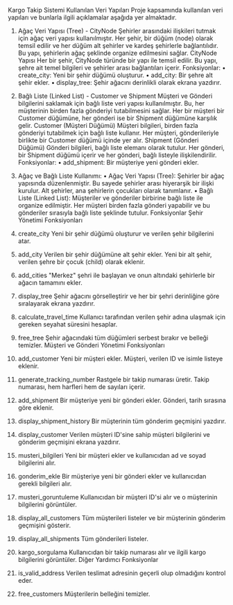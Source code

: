 Kargo Takip Sistemi
Kullanılan Veri Yapıları
Proje kapsamında kullanılan veri yapıları ve bunlarla ilgili açıklamalar aşağıda yer almaktadır.
1. Ağaç Veri Yapısı (Tree) - CityNode
Şehirler arasındaki ilişkileri tutmak için ağaç veri yapısı kullanılmıştır. Her şehir, bir düğüm (node) olarak temsil edilir ve her düğüm alt şehirler ve kardeş şehirlerle bağlantılıdır. Bu yapı, şehirlerin ağaç şeklinde organize edilmesini sağlar.
CityNode Yapısı
Her bir şehir, CityNode türünde bir yapı ile temsil edilir. Bu yapı, şehre ait temel bilgileri ve şehirler arası bağlantıları içerir.
Fonksiyonlar:
•	create_city: Yeni bir şehir düğümü oluşturur.
•	add_city: Bir şehre alt şehir ekler.
•	display_tree: Şehir ağacını derinlikli olarak ekrana yazdırır.
2. Bağlı Liste (Linked List) - Customer ve Shipment
Müşteri ve Gönderi bilgilerini saklamak için bağlı liste veri yapısı kullanılmıştır. Bu, her müşterinin birden fazla gönderiyi tutabilmesini sağlar. Her bir müşteri bir Customer düğümüne, her gönderi ise bir Shipment düğümüne karşılık gelir.
Customer (Müşteri Düğümü)
Müşteri bilgileri, birden fazla gönderiyi tutabilmek için bağlı liste kullanır. Her müşteri, gönderileriyle birlikte bir Customer düğümü içinde yer alır.
Shipment (Gönderi Düğümü)
Gönderi bilgileri, bağlı liste elemanı olarak tutulur. Her gönderi, bir Shipment düğümü içerir ve her gönderi, bağlı listeyle ilişkilendirilir.
Fonksiyonlar:
•	add_shipment: Bir müşteriye yeni gönderi ekler.
3. Ağaç ve Bağlı Liste Kullanımı:
•	Ağaç Veri Yapısı (Tree): Şehirler bir ağaç yapısında düzenlenmiştir. Bu sayede şehirler arası hiyerarşik bir ilişki kurulur. Alt şehirler, ana şehirlerin çocukları olarak tanımlanır.
•	Bağlı Liste (Linked List): Müşteriler ve gönderiler birbirine bağlı liste ile organize edilmiştir. Her müşteri birden fazla gönderi yapabilir ve bu gönderiler sırasıyla bağlı liste şeklinde tutulur.
Fonksiyonlar
Şehir Yönetimi Fonksiyonları
1.	create_city
Yeni bir şehir düğümü oluşturur ve verilen şehir bilgilerini atar.
2.	add_city
Verilen bir şehir düğümüne alt şehir ekler. Yeni bir alt şehir, verilen şehre bir çocuk (child) olarak eklenir.
3.	add_cities
"Merkez" şehri ile başlayan ve onun altındaki şehirlerle bir ağacın tamamını ekler.
4.	display_tree
Şehir ağacını görselleştirir ve her bir şehri derinliğine göre sıralayarak ekrana yazdırır.
5.	calculate_travel_time
Kullanıcı tarafından verilen şehir adına ulaşmak için gereken seyahat süresini hesaplar.
6.	free_tree
Şehir ağacındaki tüm düğümleri serbest bırakır ve belleği temizler.
Müşteri ve Gönderi Yönetimi Fonksiyonları
1.	add_customer
Yeni bir müşteri ekler. Müşteri, verilen ID ve isimle listeye eklenir.
2.	generate_tracking_number
Rastgele bir takip numarası üretir. Takip numarası, hem harfleri hem de sayıları içerir.
3.	add_shipment
Bir müşteriye yeni bir gönderi ekler. Gönderi, tarih sırasına göre eklenir.
4.	display_shipment_history
Bir müşterinin tüm gönderim geçmişini yazdırır.
5.	display_customer
Verilen müşteri ID'sine sahip müşteri bilgilerini ve gönderim geçmişini ekrana yazdırır.

6.	musteri_bilgileri
Yeni bir müşteri ekler ve kullanıcıdan ad ve soyad bilgilerini alır.
7.	gonderim_ekle
Bir müşteriye yeni bir gönderi ekler ve kullanıcıdan gerekli bilgileri alır.
8.	musteri_goruntuleme
Kullanıcıdan bir müşteri ID'si alır ve o müşterinin bilgilerini görüntüler.
9.	display_all_customers
Tüm müşterileri listeler ve bir müşterinin gönderim geçmişini gösterir.
10.	display_all_shipments
Tüm gönderileri listeler.
11.	kargo_sorgulama
Kullanıcıdan bir takip numarası alır ve ilgili kargo bilgilerini görüntüler.
Diğer Yardımcı Fonksiyonlar
1.	is_valid_address
Verilen teslimat adresinin geçerli olup olmadığını kontrol eder.
2.	free_customers
Müşterilerin belleğini temizler.

